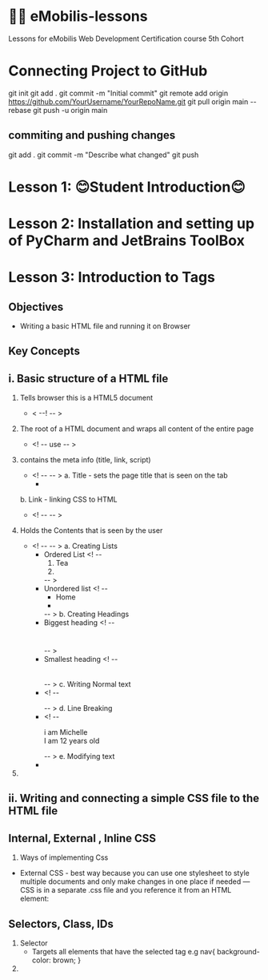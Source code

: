 # 👩‍🏫 eMobilis-lessons 
Lessons for eMobilis Web Development Certification course 5th Cohort 

# Connecting Project to GitHub 
   git init
   git add .
   git commit -m "Initial commit"
   git remote add origin https://github.com/YourUsername/YourRepoName.git
   git pull origin main --rebase
   git push -u origin main

## commiting and pushing changes 
   git add .
   git commit -m "Describe what changed"
   git push

# Lesson 1: 😊Student Introduction😊
# Lesson 2: Installation and setting up of PyCharm and JetBrains ToolBox
# Lesson 3: Introduction to Tags
## Objectives
- Writing a basic HTML file and running it on Browser 
## Key Concepts
i. Basic structure of a HTML file 
 - 
1. Tells browser this is a HTML5 document 
   - < --! <!DOCTYPE html> -- >

2. The root of a HTML document and wraps all content of the entire page
   - <! -- <html></html> use -- >

3. contains the meta info (title, link, script)
   - <! -- <head></head> -- >
   a. Title - sets the page title that is seen on the tab
      - <title></title>
   b. Link - linking CSS to HTML 
      - <! -- <link rel="stylesheet" href="assets/style/main.css"> -- >

4. Holds the Contents that is seen by the user
   - <! -- <body></body> -- >
   a. Creating Lists 
      - Ordered List <! -- <ol><li>Tea<li></ol> -- >
      - Unordered list <! -- <ul><li>Home<li></ul> -- >
   b. Creating Headings 
      - Biggest heading <! -- <h1></h1> -- >
      - Smallest heading <! -- <h6></h6> -- >
   c. Writing Normal text 
      - <! -- <p></p> -- >
   d. Line Breaking <br>
      - <! -- <p> i am Michelle <br> I am 12 years old </p> -- >
   e. Modifying text
      - 
5. 

ii. Writing and connecting a simple CSS file to the HTML file
- 
## Internal, External , Inline CSS
 1. Ways of implementing Css 
   - External CSS - best way because you can use one stylesheet to style multiple documents and only make changes in one place if needed — CSS is in a separate .css file and you reference it from an HTML <link> element:
## Selectors, Class, IDs
1. Selector
   - Targets all elements that have the selected tag e.g
        nav{
          background-color: brown;
            }
2. 
